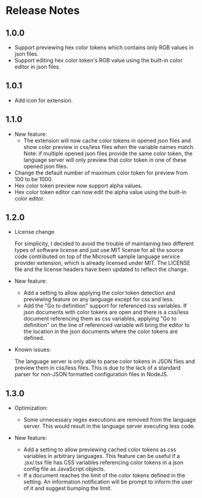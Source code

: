 # Release Notes

## 1.0.0

- Support previewing hex color tokens which contains only RGB values in json files.
- Support editing hex color token's RGB value using the built-in color editor in json files.

## 1.0.1

- Add icon for extension.

## 1.1.0

- New feature:
  - The extension will now cache color tokens in opened json files and show color preview in css/less files when the variable names match. Note: if multiple opened json files provide the same color token, the language server will only preview that color token in one of these opened json files. 
- Change the default number of maximum color token for preview from 100 to be 1000.
- Hex color token preview now support alpha values.
- Hex color token editor can now edit the alpha value using the built-in color editor.

## 1.2.0

- License change

  For simplicity, I decided to avoid the trouble of maintaining two different types of software license and just use MIT license for all the source code contributed on top of the Microsoft sample language service provider extension, which is already licensed under MIT. The LICENSE file and the license headers have been updated to reflect the change.

- New feature:

  - Add a setting to allow applying the color token detection and previewing feature on any language except for css and less.
  - Add the "Go to definition" support for referenced css variables. If json documents with color tokens are open and there is a css/less document referencing them as css variables, applying "Go to definition" on the line of referenced variable will bring the editor to the location in the json documents where the color tokens are defined.

- Known issues:

  The language server is only able to parse color tokens in JSON files and preview them in css/less files. This is due to the lack of a standard parser for non-JSON formatted configuration files in NodeJS.

## 1.3.0

- Optimization:

  - Some unnecessary regex executions are removed from the language server. This would result in the language server executing less code.

- New feature:

  - Add a setting to allow previewing cached color tokens as css variables in arbitrary languages. This feature can be useful if a .jsx/.tsx file has CSS variables referencing color tokens in a json config file as JavaScript objects.
  - If a document reaches the limit of the color tokens defined in the setting. An information notification will be prompt to inform the user of it and suggest bumping the limit.
  